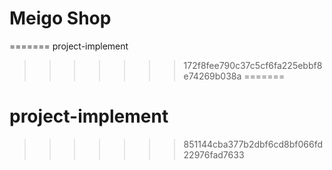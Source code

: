 
# Meigo Shop
=======
project-implement
>>>>>>> 172f8fee790c37c5cf6fa225ebbf8e74269b038a
=======
# project-implement
>>>>>>> 851144cba377b2dbf6cd8bf066fd22976fad7633
